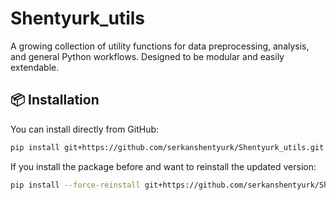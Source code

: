 # Shentyurk_utils

A growing collection of utility functions for data preprocessing, analysis, and general Python workflows. Designed to be modular and easily extendable.

## 📦 Installation

You can install directly from GitHub:

```bash
pip install git+https://github.com/serkanshentyurk/Shentyurk_utils.git

```

If you install the package before and want to reinstall the updated version:

```bash
pip install --force-reinstall git+https://github.com/serkanshentyurk/Shentyurk_utils.git
```
